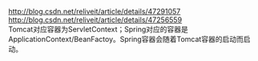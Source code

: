 http://blog.csdn.net/reliveit/article/details/47291057 </br>
http://blog.csdn.net/reliveit/article/details/47256559 </br>
Tomcat对应容器为ServletContext；Spring对应的容器是ApplicationContext/BeanFactoy。Spring容器会随着Tomcat容器的启动而启动。
